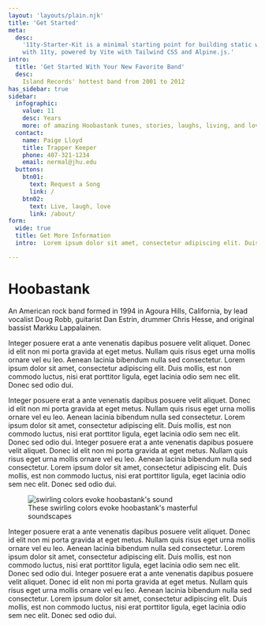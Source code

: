 ```yaml
---
layout: 'layouts/plain.njk'
title: 'Get Started'
meta:
  desc:
    '11ty-Starter-Kit is a minimal starting point for building static websites
    with 11ty, powered by Vite with Tailwind CSS and Alpine.js.'
intro:
  title: 'Get Started With Your New Favorite Band'
  desc:
    Island Records' hottest band from 2001 to 2012
has_sidebar: true
sidebar:
  infographic:
    value: 11
    desc: Years
    more: of amazing Hoobastank tunes, stories, laughs, living, and love.
  contact:
    name: Paige Lloyd
    title: Trapper Keeper
    phone: 407-321-1234
    email: nermal@jhu.edu
  buttons:
    btn01:
      text: Request a Song
      link: /
    btn02:
      text: Live, laugh, love
      link: /about/
form: 
  wide: true
  title: Get More Information
  intro:  Lorem ipsum dolor sit amet, consectetur adipiscing elit. Duis mollis, est non commodo luctus, nisi erat porttitor!!!

---
```


# Hoobastank

An American rock band formed in 1994 in Agoura Hills, California, by lead vocalist Doug Robb, guitarist Dan Estrin, drummer Chris Hesse, and original bassist Markku Lappalainen.

Integer posuere erat a ante venenatis dapibus posuere velit aliquet. Donec id elit non mi porta gravida at eget metus. Nullam quis risus eget urna mollis ornare vel eu leo. Aenean lacinia bibendum nulla sed consectetur. Lorem ipsum dolor sit amet, consectetur adipiscing elit. Duis mollis, est non commodo luctus, nisi erat porttitor ligula, eget lacinia odio sem nec elit. Donec sed odio dui.

Integer posuere erat a ante venenatis dapibus posuere velit aliquet. Donec id elit non mi porta gravida at eget metus. Nullam quis risus eget urna mollis ornare vel eu leo. Aenean lacinia bibendum nulla sed consectetur. Lorem ipsum dolor sit amet, consectetur adipiscing elit. Duis mollis, est non commodo luctus, nisi erat porttitor ligula, eget lacinia odio sem nec elit. Donec sed odio dui. Integer posuere erat a ante venenatis dapibus posuere velit aliquet. Donec id elit non mi porta gravida at eget metus. Nullam quis risus eget urna mollis ornare vel eu leo. Aenean lacinia bibendum nulla sed consectetur. Lorem ipsum dolor sit amet, consectetur adipiscing elit. Duis mollis, est non commodo luctus, nisi erat porttitor ligula, eget lacinia odio sem nec elit. Donec sed odio dui.

<figure class="w-full sm:pl-4 sm:w-1/2 sm:float-right"><img class="object-cover w-full" src="/images/s-w9r4bVzG-380.jpeg" loading="lazy" alt="swirling colors evoke hoobastank's sound"> <figcaption class="text-sm text-slate-800">These swirling colors evoke hoobastank's masterful soundscapes</figcaption></figure>

Integer posuere erat a ante venenatis dapibus posuere velit aliquet. Donec id elit non mi porta gravida at eget metus. Nullam quis risus eget urna mollis ornare vel eu leo. Aenean lacinia bibendum nulla sed consectetur. Lorem ipsum dolor sit amet, consectetur adipiscing elit. Duis mollis, est non commodo luctus, nisi erat porttitor ligula, eget lacinia odio sem nec elit. Donec sed odio dui. Integer posuere erat a ante venenatis dapibus posuere velit aliquet. Donec id elit non mi porta gravida at eget metus. Nullam quis risus eget urna mollis ornare vel eu leo. Aenean lacinia bibendum nulla sed consectetur. Lorem ipsum dolor sit amet, consectetur adipiscing elit. Duis mollis, est non commodo luctus, nisi erat porttitor ligula, eget lacinia odio sem nec elit. Donec sed odio dui.
